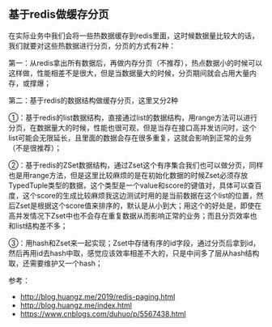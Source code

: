 ## 基于redis做缓存分页

在实际业务中我们会将一些热数据缓存到redis里面，这时候数据量比较大的话，我们就要对这些热数据进行分页，分页的方式有2种：

第一：从redis拿出所有数据后，再做内存分页（不推荐），热点数据小的时候可以这样做，性能相差不是很大，但是当数据量大的时候，分页期间就会占用大量内存，或撑爆；

第二：基于redis的数据结构做缓存分页，这里又分2种

①：基于redis的list数据结构，直接通过list的数据结构，用range方法可以进行分页，在数据量大的时候，性能也很可观，但是当存在接口高并发访问时，这个list可能会无限延长，且里面的数据会存在很多重复，这就会影响到正常的业务（不是很推荐）；

②：基于redis的ZSet数据结构，通过Zset这个有序集合我们也可以做分页，同样也是用range方法，但是这里比较麻烦的是在初始化数据的时候Zset必须存放TypedTuple类型的数据，这个类型是一个value和score的键值对，具体可以查百度，这个score的生成比较麻烦我这边测试时用的是当前数据在这个list的位置，然后Zset是根据这个score值来排序的，默认是从小到大；用这个的好处是，即使在高并发情况下Zset中也不会存在重复数据从而影响正常的业务；而且分页效率也和list结构差不多；

③：用hash和Zset来一起实现；Zset中存储有序的id字段，通过分页后拿到id，然后再用id去hash中取，感觉应该效率相差不大的，只是中间多了层从hash结构取，还需要维护又一个hash；

参考：
* http://blog.huangz.me/2019/redis-paging.html
* http://blog.huangz.me/index.html
* https://www.cnblogs.com/duhuo/p/5567438.html

